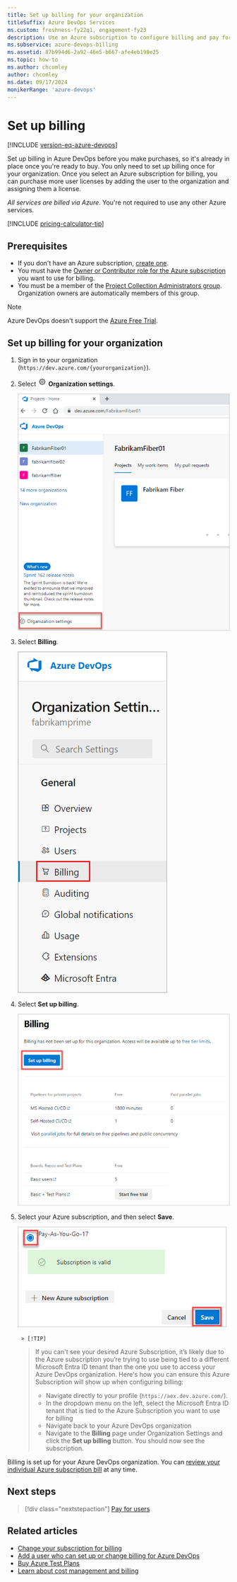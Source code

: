 ```yaml
---
title: Set up billing for your organization
titleSuffix: Azure DevOps Services
ms.custom: freshness-fy22q1, engagement-fy23
description: Use an Azure subscription to configure billing and pay for users, CI/CD concurrency, and extensions for Azure DevOps.
ms.subservice: azure-devops-billing
ms.assetid: 87b994d6-2a92-46e5-b667-afe4eb198e25
ms.topic: how-to
ms.author: chcomley
author: chcomley
ms.date: 09/17/2024
monikerRange: 'azure-devops'
---
```


# Set up billing

[!INCLUDE [version-eq-azure-devops](../../includes/version-eq-azure-devops.md)]

Set up billing in Azure DevOps before you make purchases, so it's already in place once you're ready to buy. You only need to set up billing once for your organization. Once you select an Azure subscription for billing, you can purchase more user licenses by adding the user to the organization and assigning them a license.

*All services are billed via Azure*. You're not required to use any other Azure services.

[!INCLUDE [pricing-calculator-tip](../../includes/pricing-calculator-tip.md)]

## Prerequisites

* If you don't have an Azure subscription, [create one](https://azure.microsoft.com/pricing/purchase-options/).
* You must have the [Owner or Contributor role for the Azure subscription](add-backup-billing-managers.md) you want to use for billing.
* You must be a member of the [Project Collection Administrators group](../security/look-up-project-collection-administrators.md). Organization owners are automatically members of this group.

> [!NOTE]
> Azure DevOps doesn't support the [Azure Free Trial](https://azure.microsoft.com/offers/ms-azr-0044p/).

## Set up billing for your organization

1. Sign in to your organization (```https://dev.azure.com/{yourorganization}```).

1. Select ![gear icon](../../media/icons/gear-icon.png) **Organization settings**.

   ![Screenshot showing highlighted Organization settings button.](../../media/settings/open-admin-settings-vert.png)
   
1. Select **Billing**.

   ![Screenshot showing highlighted Billing selection in Organization settings.](media/shared/select-billing-organization-settings.png)
   
1. Select **Set up billing**.

   ![Select Set up billing](media/shared/set-up-billing.png)
   
1. Select your Azure subscription, and then select **Save**.

   ![Select your Azure subscription](media/shared/select-azure-subscription.png)
   
        > [!TIP]
   > If you can't see your desired Azure Subscription, it’s likely due to the Azure subscription you’re trying to use being tied to a different Microsoft Entra ID tenant than the one you use to access your Azure DevOps organization. Here's how you can ensure this Azure Subscription will show up when configuring billing:
   > - Navigate directly to your profile (`https://aex.dev.azure.com/`).
   > - In the dropdown menu on the left, select the Microsoft Entra ID tenant that is tied to the Azure Subscription you want to use for billing
   > - Navigate back to your Azure DevOps organization
   > - Navigate to the **Billing** page under Organization Settings and click the **Set up billing** button. You should now see the subscription.

Billing is set up for your Azure DevOps organization. You can [review your individual Azure subscription bill](/azure/cost-management-billing/understand/review-individual-bill) at any time.

## Next steps

> [!div class="nextstepaction"]
> [Pay for users](buy-basic-access-add-users.md)

## Related articles

* [Change your subscription for billing](change-azure-subscription.md)
* [Add a user who can set up or change billing for Azure DevOps](add-backup-billing-managers.md)
* [Buy Azure Test Plans](buy-basic-access-add-users.md)
* [Learn about cost management and billing](/azure/cost-management-billing/cost-management-billing-overview)
